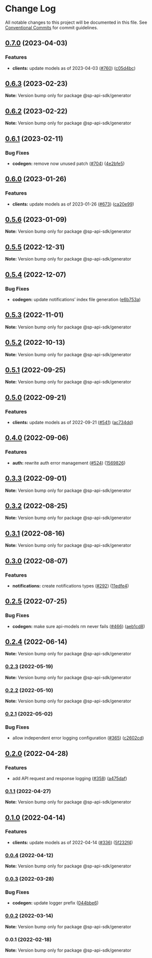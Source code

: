 # Change Log

All notable changes to this project will be documented in this file.
See [Conventional Commits](https://conventionalcommits.org) for commit guidelines.

## [0.7.0](https://github.com/bizon/selling-partner-api-sdk/compare/@sp-api-sdk/generator@0.6.3...@sp-api-sdk/generator@0.7.0) (2023-04-03)

### Features

* **clients:** update models as of 2023-04-03 ([#760](https://github.com/bizon/selling-partner-api-sdk/issues/760)) ([c05d4bc](https://github.com/bizon/selling-partner-api-sdk/commit/c05d4bc88022354d39cc3919cc648662859fb82e))

## [0.6.3](https://github.com/bizon/selling-partner-api-sdk/compare/@sp-api-sdk/generator@0.6.2...@sp-api-sdk/generator@0.6.3) (2023-02-23)

**Note:** Version bump only for package @sp-api-sdk/generator

## [0.6.2](https://github.com/bizon/selling-partner-api-sdk/compare/@sp-api-sdk/generator@0.6.1...@sp-api-sdk/generator@0.6.2) (2023-02-22)

**Note:** Version bump only for package @sp-api-sdk/generator

## [0.6.1](https://github.com/bizon/selling-partner-api-sdk/compare/@sp-api-sdk/generator@0.6.0...@sp-api-sdk/generator@0.6.1) (2023-02-11)

### Bug Fixes

* **codegen:** remove now unused patch ([#704](https://github.com/bizon/selling-partner-api-sdk/issues/704)) ([4e2bfe5](https://github.com/bizon/selling-partner-api-sdk/commit/4e2bfe56d7327a24b6005445d25e33a63312ffd6))

## [0.6.0](https://github.com/bizon/selling-partner-api-sdk/compare/@sp-api-sdk/generator@0.5.6...@sp-api-sdk/generator@0.6.0) (2023-01-26)

### Features

* **clients:** update models as of 2023-01-26 ([#673](https://github.com/bizon/selling-partner-api-sdk/issues/673)) ([ca20e99](https://github.com/bizon/selling-partner-api-sdk/commit/ca20e99706ebeebb90d385c5f3978393419de0f0))

## [0.5.6](https://github.com/bizon/selling-partner-api-sdk/compare/@sp-api-sdk/generator@0.5.5...@sp-api-sdk/generator@0.5.6) (2023-01-09)

**Note:** Version bump only for package @sp-api-sdk/generator

## [0.5.5](https://github.com/bizon/selling-partner-api-sdk/compare/@sp-api-sdk/generator@0.5.4...@sp-api-sdk/generator@0.5.5) (2022-12-31)

**Note:** Version bump only for package @sp-api-sdk/generator

## [0.5.4](https://github.com/bizon/selling-partner-api-sdk/compare/@sp-api-sdk/generator@0.5.3...@sp-api-sdk/generator@0.5.4) (2022-12-07)

### Bug Fixes

* **codegen:** update notifications’ index file generation ([e6b753a](https://github.com/bizon/selling-partner-api-sdk/commit/e6b753a247d2944b7b684c1cdd8b3e23607a59bc))

## [0.5.3](https://github.com/bizon/selling-partner-api-sdk/compare/@sp-api-sdk/generator@0.5.2...@sp-api-sdk/generator@0.5.3) (2022-11-01)

**Note:** Version bump only for package @sp-api-sdk/generator

## [0.5.2](https://github.com/bizon/selling-partner-api-sdk/compare/@sp-api-sdk/generator@0.5.1...@sp-api-sdk/generator@0.5.2) (2022-10-13)

**Note:** Version bump only for package @sp-api-sdk/generator

## [0.5.1](https://github.com/bizon/selling-partner-api-sdk/compare/@sp-api-sdk/generator@0.5.0...@sp-api-sdk/generator@0.5.1) (2022-09-25)

**Note:** Version bump only for package @sp-api-sdk/generator

## [0.5.0](https://github.com/bizon/selling-partner-api-sdk/compare/@sp-api-sdk/generator@0.4.0...@sp-api-sdk/generator@0.5.0) (2022-09-21)

### Features

* **clients:** update models as of 2022-09-21 ([#541](https://github.com/bizon/selling-partner-api-sdk/issues/541)) ([ac734dd](https://github.com/bizon/selling-partner-api-sdk/commit/ac734dda3153c950006abb1ce24ba6fa25816c5f))

## [0.4.0](https://github.com/bizon/selling-partner-api-sdk/compare/@sp-api-sdk/generator@0.3.3...@sp-api-sdk/generator@0.4.0) (2022-09-06)

### Features

* **auth:** rewrite auth error management ([#524](https://github.com/bizon/selling-partner-api-sdk/issues/524)) ([1569826](https://github.com/bizon/selling-partner-api-sdk/commit/1569826a0f934614f9a229f65e5cfa909cf4c2b2))

## [0.3.3](https://github.com/bizon/selling-partner-api-sdk/compare/@sp-api-sdk/generator@0.3.2...@sp-api-sdk/generator@0.3.3) (2022-09-01)

**Note:** Version bump only for package @sp-api-sdk/generator

## [0.3.2](https://github.com/bizon/selling-partner-api-sdk/compare/@sp-api-sdk/generator@0.3.1...@sp-api-sdk/generator@0.3.2) (2022-08-25)

**Note:** Version bump only for package @sp-api-sdk/generator

## [0.3.1](https://github.com/bizon/selling-partner-api-sdk/compare/@sp-api-sdk/generator@0.3.0...@sp-api-sdk/generator@0.3.1) (2022-08-16)

**Note:** Version bump only for package @sp-api-sdk/generator

## [0.3.0](https://github.com/bizon/selling-partner-api-sdk/compare/@sp-api-sdk/generator@0.2.5...@sp-api-sdk/generator@0.3.0) (2022-08-07)

### Features

* **notifications:** create notifications types ([#292](https://github.com/bizon/selling-partner-api-sdk/issues/292)) ([11edfe4](https://github.com/bizon/selling-partner-api-sdk/commit/11edfe4306b9ce54aaba1fc17a8c177a5ef57bb8))

## [0.2.5](https://github.com/bizon/selling-partner-api-sdk/compare/@sp-api-sdk/generator@0.2.4...@sp-api-sdk/generator@0.2.5) (2022-07-25)

### Bug Fixes

* **codegen:** make sure api-models rm never fails ([#466](https://github.com/bizon/selling-partner-api-sdk/issues/466)) ([aeb1cd8](https://github.com/bizon/selling-partner-api-sdk/commit/aeb1cd8b56a4d4a163347822cf6ee24dafcc205c))

## [0.2.4](https://github.com/bizon/selling-partner-api-sdk/compare/@sp-api-sdk/generator@0.2.3...@sp-api-sdk/generator@0.2.4) (2022-06-14)

**Note:** Version bump only for package @sp-api-sdk/generator

### [0.2.3](https://github.com/bizon/selling-partner-api-sdk/compare/@sp-api-sdk/generator@0.2.2...@sp-api-sdk/generator@0.2.3) (2022-05-19)

**Note:** Version bump only for package @sp-api-sdk/generator

### [0.2.2](https://github.com/bizon/selling-partner-api-sdk/compare/@sp-api-sdk/generator@0.2.1...@sp-api-sdk/generator@0.2.2) (2022-05-10)

**Note:** Version bump only for package @sp-api-sdk/generator

### [0.2.1](https://github.com/bizon/selling-partner-api-sdk/compare/@sp-api-sdk/generator@0.2.0...@sp-api-sdk/generator@0.2.1) (2022-05-02)

### Bug Fixes

* allow independent error logging configuration ([#365](https://github.com/bizon/selling-partner-api-sdk/issues/365)) ([c2602cd](https://github.com/bizon/selling-partner-api-sdk/commit/c2602cda750a2634de5e1a188bb8e12cfb4feb15))

## [0.2.0](https://github.com/bizon/selling-partner-api-sdk/compare/@sp-api-sdk/generator@0.1.1...@sp-api-sdk/generator@0.2.0) (2022-04-28)

### Features

* add API request and response logging ([#358](https://github.com/bizon/selling-partner-api-sdk/issues/358)) ([a475daf](https://github.com/bizon/selling-partner-api-sdk/commit/a475daf869450ce0e5cb03b8ea31e7b5ebca9132))

### [0.1.1](https://github.com/bizon/selling-partner-api-sdk/compare/@sp-api-sdk/generator@0.1.0...@sp-api-sdk/generator@0.1.1) (2022-04-27)

**Note:** Version bump only for package @sp-api-sdk/generator

## [0.1.0](https://github.com/bizon/selling-partner-api-sdk/compare/@sp-api-sdk/generator@0.0.4...@sp-api-sdk/generator@0.1.0) (2022-04-14)

### Features

* **clients:** update models as of 2022-04-14 ([#336](https://github.com/bizon/selling-partner-api-sdk/issues/336)) ([5f232f4](https://github.com/bizon/selling-partner-api-sdk/commit/5f232f43cd5a5873fd064276f1f19ae77a7048fe))

### [0.0.4](https://github.com/bizon/selling-partner-api-sdk/compare/@sp-api-sdk/generator@0.0.3...@sp-api-sdk/generator@0.0.4) (2022-04-12)

**Note:** Version bump only for package @sp-api-sdk/generator

### [0.0.3](https://github.com/bizon/selling-partner-api-sdk/compare/@sp-api-sdk/generator@0.0.2...@sp-api-sdk/generator@0.0.3) (2022-03-28)

### Bug Fixes

* **codegen:** update logger prefix ([044bbe6](https://github.com/bizon/selling-partner-api-sdk/commit/044bbe65b23ec5f6941fe41d30955e95f49d4b11))

### [0.0.2](https://github.com/bizon/selling-partner-api-sdk/compare/@sp-api-sdk/generator@0.0.1...@sp-api-sdk/generator@0.0.2) (2022-03-14)

**Note:** Version bump only for package @sp-api-sdk/generator

### 0.0.1 (2022-02-18)

**Note:** Version bump only for package @sp-api-sdk/generator
